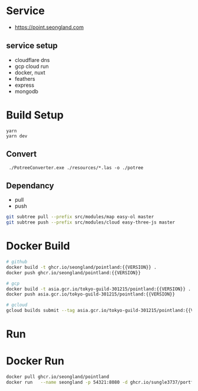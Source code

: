 # Service
- https://point.seongland.com

## service setup
- cloudflare dns
- gcp cloud run
- docker, nuxt
- feathers
- express
- mongodb


# Build Setup

```
yarn
yarn dev
```

## Convert

```
 ./PotreeConverter.exe ./resources/*.las -o ./potree
```

## Dependancy

- pull
- push

```bash
git subtree pull --prefix src/modules/map easy-ol master
git subtree push --prefix src/modules/cloud easy-three-js master
```

# Docker Build

```bash
# github
docker build -t ghcr.io/seongland/pointland:{{VERSION}} .
docker push ghcr.io/seongland/pointland:{{VERSION}}

# gcp
docker build -t asia.gcr.io/tokyo-guild-301215/pointland:{{VERSION}} .
docker push asia.gcr.io/tokyo-guild-301215/pointland:{{VERSION}}

# gcloud
gcloud builds submit --tag asia.gcr.io/tokyo-guild-301215/pointland:{{VERSION}}
```

# Run

# Docker Run

```bash
docker pull ghcr.io/seongland/pointland
docker run   --name seongland -p 54321:8080 -d ghcr.io/sungle3737/portfolio-react
```
